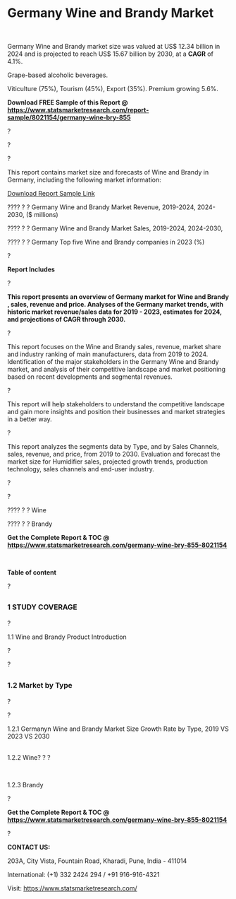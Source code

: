 <h1>Germany Wine and Brandy Market</h1><br/><p>Germany Wine and Brandy market size was valued at US$ 12.34 billion in 2024 and is projected to reach US$ 15.67 billion by 2030, at a <strong>CAGR</strong> of 4.1%.</p>
 
 
 
 <p>Grape-based alcoholic beverages.</p>
 
 
 
 <p>Viticulture (75%), Tourism (45%), Export (35%). Premium growing 5.6%.</p>
 
 
 
 <div><b>Download FREE Sample of this Report @ <a href="https://www.statsmarketresearch.com/download-free-sample/8021154/germany-wine-bry-855">https://www.statsmarketresearch.com/report-sample/8021154/germany-wine-bry-855</a></b></div>
 
 
 
 <p>? </p>
 
 
 
 <p>? </p>
 
 
 
 <p>? </p>
 
 
 
 <p>This report contains market size and forecasts of Wine and Brandy in Germany, including the following market information:</p>
 
 
 
 <p><a href="https://www.statsmarketresearch.com/download-free-sample/8021154/germany-wine-bry-855">Download Report Sample Link</a></p>
 
 
 
 <p>???? ? ? Germany Wine and Brandy Market Revenue, 2019-2024, 2024-2030, ($ millions)</p>
 
 
 
 <p>???? ? ? Germany Wine and Brandy Market Sales, 2019-2024, 2024-2030,</p>
 
 
 
 <p>???? ? ? Germany Top five Wine and Brandy companies in 2023 (%)</p>
 
 
 
 <p>? </p>
 
 
 
 <p><strong>Report Includes</strong></p>
 
 
 
 <p>? </p>
 
 
 
 <p><strong>This report presents an overview of Germany market for Wine and Brandy , sales, revenue and price. Analyses of the Germany market trends, with historic market revenue/sales data for 2019 - 2023, estimates for 2024, and projections of <strong>CAGR</strong> through 2030.</strong></p>
 
 
 
 <p>? </p>
 
 
 
 <p>This report focuses on the Wine and Brandy sales, revenue, market share and industry ranking of main manufacturers, data from 2019 to 2024. Identification of the major stakeholders in the Germany Wine and Brandy market, and analysis of their competitive landscape and market positioning based on recent developments and segmental revenues.</p>
 
 
 
 <p>? </p>
 
 
 
 <p>This report will help stakeholders to understand the competitive landscape and gain more insights and position their businesses and market strategies in a better way.</p>
 
 
 
 <p>? </p>
 
 
 
 <p>This report analyzes the segments data by Type, and by Sales Channels, sales, revenue, and price, from 2019 to 2030. Evaluation and forecast the market size for Humidifier sales, projected growth trends, production technology, sales channels and end-user industry.</p>
 
 
 
 <p>? </p>
 
 
 
 <p>? </p>
 
 
 
 <p>???? ? ? Wine</p>
 
 
 
 <p>???? ? ? Brandy</p>
 
 
 
 <div><b>Get the Complete Report & TOC @ <a href="https://www.statsmarketresearch.com/germany-wine-bry-855-8021154">https://www.statsmarketresearch.com/germany-wine-bry-855-8021154</a></b></div>
 
 
 
 <p><br />
 
 <b>Table of content</b></p>
 
 
 
 <p>? </p>
 
 
 
 <h2><span style="font-size:16px"><strong>1 STUDY COVERAGE</strong></span></h2>
 
 
 
 <p>? </p>
 
 
 
 <p>1.1 Wine and Brandy Product Introduction</p>
 
 
 
 <p>? </p>
 
 
 
 <p>? </p>
 
 
 
 <h2><span style="font-size:16px"><strong>1.2 Market by Type</strong></span></h2>
 
 
 
 <p>? </p>
 
 
 
 <p>? </p>
 
 
 
 <p>1.2.1 Germanyn Wine and Brandy Market Size Growth Rate by Type, 2019 VS 2023 VS 2030<br />
 
 <br />
 
 1.2.2 Wine? ? ? <br />
 
 <br />
 
 1.2.3 Brandy</p>
 
 
 
 <p>? </p>
 
 
 
 <div><b>Get the Complete Report & TOC @ <a href="https://www.statsmarketresearch.com/germany-wine-bry-855-8021154">https://www.statsmarketresearch.com/germany-wine-bry-855-8021154</a></b></div>
 
 
 
 <p>? </p>
 
 
 
 <p><b>CONTACT US:</b><br />
 
 203A, City Vista, Fountain Road, Kharadi, Pune, India - 411014<br />
 
 International: (+1) 332 2424 294 / +91 916-916-4321<br />
 
 Visit: <a href="https://www.statsmarketresearch.com/">https://www.statsmarketresearch.com/</a></p>